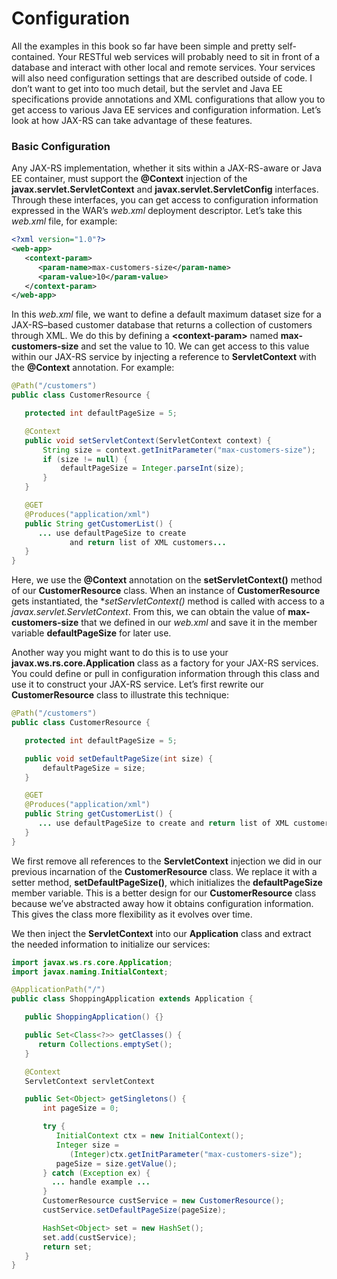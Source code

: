 # Configuration


All the examples in this book so far have been simple and pretty self-contained. Your RESTful web services will probably need to sit in front of a database and interact with other local and remote services. Your services will also need configuration settings that are described outside of code. I don’t want to get into too much detail, but the servlet and Java EE specifications provide annotations and XML configurations that allow you to get access to various Java EE services and configuration information. Let’s look at how JAX-RS can take advantage of these features.


### Basic Configuration


Any JAX-RS implementation, whether it sits within a JAX-RS-aware or Java EE container, must support the **@Context** injection of the **javax.servlet.ServletContext** and **javax.servlet.ServletConfig** interfaces. Through these interfaces, you can get access to configuration information expressed in the WAR’s *web.xml* deployment descriptor. Let’s take this *web.xml* file, for example:


```xml
<?xml version="1.0"?>
<web-app>
   <context-param>
      <param-name>max-customers-size</param-name>
      <param-value>10</param-value>
   </context-param>
</web-app>
```


In this *web.xml* file, we want to define a default maximum dataset size for a JAX-RS–based customer database that returns a collection of customers through XML. We do this by defining a **&lt;context-param&gt;** named **max-customers-size** and set the value to 10. We can get access to this value within our JAX-RS service by injecting a reference to **ServletContext** with the **@Context** annotation. For example:


```Java
@Path("/customers")
public class CustomerResource {

   protected int defaultPageSize = 5;

   @Context
   public void setServletContext(ServletContext context) {
       String size = context.getInitParameter("max-customers-size");
       if (size != null) {
           defaultPageSize = Integer.parseInt(size);
       }
   }

   @GET
   @Produces("application/xml")
   public String getCustomerList() {
      ... use defaultPageSize to create
             and return list of XML customers...
   }
}
```


Here, we use the **@Context** annotation on the **setServletContext()** method of our **CustomerResource** class. When an instance of **CustomerResource** gets instantiated, the **setServletContext()* method is called with access to a *javax.servlet.ServletContext*. From this, we can obtain the value of **max-customers-size** that we defined in our *web.xml* and save it in the member variable **defaultPageSize** for later use.


Another way you might want to do this is to use your **javax.ws.rs.core.Application** class as a factory for your JAX-RS services. You could define or pull in configuration information through this class and use it to construct your JAX-RS service. Let’s first rewrite our **CustomerResource** class to illustrate this technique:


```Java
@Path("/customers")
public class CustomerResource {

   protected int defaultPageSize = 5;

   public void setDefaultPageSize(int size) {
       defaultPageSize = size;
   }

   @GET
   @Produces("application/xml")
   public String getCustomerList() {
      ... use defaultPageSize to create and return list of XML customers...
   }
}
```


We first remove all references to the **ServletContext** injection we did in our previous incarnation of the **CustomerResource** class. We replace it with a setter method, **setDefaultPageSize()**, which initializes the **defaultPageSize** member variable. This is a better design for our **CustomerResource** class because we’ve abstracted away how it obtains configuration information. This gives the class more flexibility as it evolves over time.


We then inject the **ServletContext** into our **Application** class and extract the needed information to initialize our services:


```Java
import javax.ws.rs.core.Application;
import javax.naming.InitialContext;

@ApplicationPath("/")
public class ShoppingApplication extends Application {

   public ShoppingApplication() {}

   public Set<Class<?>> getClasses() {
      return Collections.emptySet();
   }

   @Context
   ServletContext servletContext

   public Set<Object> getSingletons() {
       int pageSize = 0;

       try {
          InitialContext ctx = new InitialContext();
          Integer size =
             (Integer)ctx.getInitParameter("max-customers-size");
          pageSize = size.getValue();
       } catch (Exception ex) {
         ... handle example ...
       }
       CustomerResource custService = new CustomerResource();
       custService.setDefaultPageSize(pageSize);

       HashSet<Object> set = new HashSet();
       set.add(custService);
       return set;
   }
}
```
